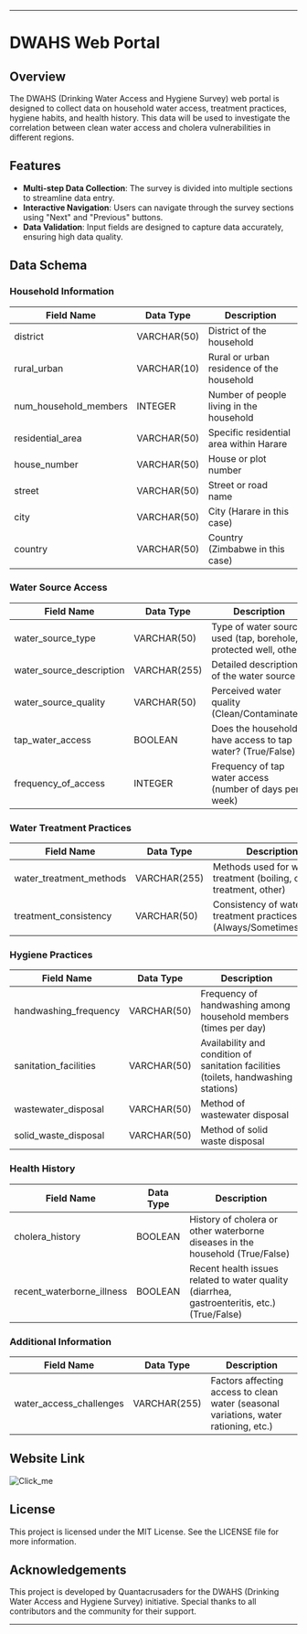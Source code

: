 

---

# DWAHS Web Portal

## Overview

The DWAHS (Drinking Water Access and Hygiene Survey) web portal is designed to collect data on household water access, treatment practices, hygiene habits, and health history. This data will be used to investigate the correlation between clean water access and cholera vulnerabilities in different regions.

## Features

- **Multi-step Data Collection**: The survey is divided into multiple sections to streamline data entry.
- **Interactive Navigation**: Users can navigate through the survey sections using "Next" and "Previous" buttons.
- **Data Validation**: Input fields are designed to capture data accurately, ensuring high data quality.

## Data Schema

### Household Information
| Field Name              | Data Type  | Description                                              |
|-------------------------|------------|----------------------------------------------------------|
| district                | VARCHAR(50)| District of the household                                 |
| rural_urban             | VARCHAR(10)| Rural or urban residence of the household                 |
| num_household_members   | INTEGER    | Number of people living in the household                  |
| residential_area        | VARCHAR(50)| Specific residential area within Harare                   |
| house_number            | VARCHAR(50)| House or plot number                                      |
| street                  | VARCHAR(50)| Street or road name                                       |
| city                    | VARCHAR(50)| City (Harare in this case)                                |
| country                 | VARCHAR(50)| Country (Zimbabwe in this case)                           |

### Water Source Access
| Field Name              | Data Type  | Description                                              |
|-------------------------|------------|----------------------------------------------------------|
| water_source_type       | VARCHAR(50)| Type of water source used (tap, borehole, protected well, other) |
| water_source_description| VARCHAR(255)| Detailed description of the water source                 |
| water_source_quality    | VARCHAR(50)| Perceived water quality (Clean/Contaminated)              |
| tap_water_access        | BOOLEAN    | Does the household have access to tap water? (True/False) |
| frequency_of_access     | INTEGER    | Frequency of tap water access (number of days per week)   |

### Water Treatment Practices
| Field Name              | Data Type  | Description                                              |
|-------------------------|------------|----------------------------------------------------------|
| water_treatment_methods | VARCHAR(255)| Methods used for water treatment (boiling, chlorine treatment, other) |
| treatment_consistency   | VARCHAR(50)| Consistency of water treatment practices (Always/Sometimes/Never) |

### Hygiene Practices
| Field Name              | Data Type  | Description                                              |
|-------------------------|------------|----------------------------------------------------------|
| handwashing_frequency   | VARCHAR(50)| Frequency of handwashing among household members (times per day) |
| sanitation_facilities   | VARCHAR(50)| Availability and condition of sanitation facilities (toilets, handwashing stations) |
| wastewater_disposal     | VARCHAR(50)| Method of wastewater disposal                            |
| solid_waste_disposal    | VARCHAR(50)| Method of solid waste disposal                           |

### Health History
| Field Name              | Data Type  | Description                                              |
|-------------------------|------------|----------------------------------------------------------|
| cholera_history         | BOOLEAN    | History of cholera or other waterborne diseases in the household (True/False) |
| recent_waterborne_illness| BOOLEAN   | Recent health issues related to water quality (diarrhea, gastroenteritis, etc.) (True/False) |

### Additional Information
| Field Name              | Data Type  | Description                                              |
|-------------------------|------------|----------------------------------------------------------|
| water_access_challenges | VARCHAR(255)| Factors affecting access to clean water (seasonal variations, water rationing, etc.) |

## Website Link
![Click_me](https://dwahsapppy-xchm3wievezky3qqf6hwcc.streamlit.app/)
## License

This project is licensed under the MIT License. See the LICENSE file for more information.

## Acknowledgements

This project is developed by Quantacrusaders for the DWAHS (Drinking Water Access and Hygiene Survey) initiative. Special thanks to all contributors and the community for their support.

---
